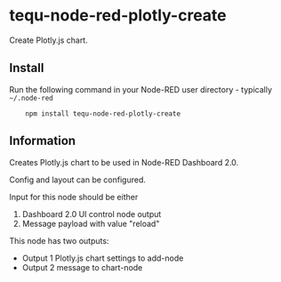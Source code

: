tequ-node-red-plotly-create
=====================

Create Plotly.js chart.

## Install

Run the following command in your Node-RED user directory - typically `~/.node-red`

        npm install tequ-node-red-plotly-create

## Information

Creates Plotly.js chart to be used in Node-RED Dashboard 2.0.

Config and layout can be configured.

Input for this node should be either
1. Dashboard 2.0 UI control node output 
2. Message payload with value "reload"


This node has two outputs:
- Output 1 Plotly.js chart settings to add-node
- Output 2 message to chart-node
